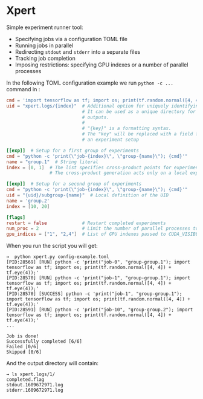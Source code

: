 # Xpert

Simple experiment runner tool:

* Specifying jobs via a configuration TOML file
* Running jobs in parallel
* Redirecting `stdout` and `stderr` into a separate files
* Tracking job completion
* Imposing restrictions: specifying GPU indexes or a number of parallel processes

In the following TOML configuration example we run `python -c ...` command in :


```toml
cmd = 'import tensorflow as tf; import os; print(tf.random.normal([4, 4]) + tf.eye(4));'
uid = "xpert.logs/{index}"  # Additional option for uniquely identifying experiments
                            # It can be used as a unique directory for experiment
                            # outputs.
                            # 
                            # "{key}" is a formatting syntax.
                            # The "key" will be replaced with a field from
                            # an experiment setup

[[exp]]  # Setup for a first group of experiments
cmd = "python -c 'print(\"job-{index}\", \"group-{name}\"); {cmd}'"
name = "group.1"  # String literal
index = [0, 1]  # The list specifies cross-product points for experiment generation.
                # The cross-product generation acts only on a local experiment group.

[[exp]]  # Setup for a second group of experiments
cmd = "python -c 'print(\"job-{index}\", \"group-{name}\"); {cmd}'"
uid = "{uid}/subgroup-{name}"  # Local definition of the UID
name = 'group.2'
index = [10, 20]

[flags]
restart = false             # Restart completed experiments
num_proc = 2                # Limit the number of parallel processes to 2
gpu_indices = ["1", "2,4"]  # List of GPU indexes passed to CUDA_VISIBLE_DEVICES environment variable

```

When you run the script you will get:

```
→  python xpert.py config-example.toml
[PID:28569] [RUN] python -c 'print("job-0", "group-group.1"); import tensorflow as tf; import os; print(tf.random.normal([4, 4]) + tf.eye(4));'
[PID:28570] [RUN] python -c 'print("job-1", "group-group.1"); import tensorflow as tf; import os; print(tf.random.normal([4, 4]) + tf.eye(4));'
[PID:28570] [SUCCESS] python -c 'print("job-1", "group-group.1"); import tensorflow as tf; import os; print(tf.random.normal([4, 4]) + tf.eye(4));'
[PID:28591] [RUN] python -c 'print("job-10", "group-group.2"); import tensorflow as tf; import os; print(tf.random.normal([4, 4]) + tf.eye(4));'
...

Job is done!
Successfully completed [6/6]
Failed [0/6]
Skipped [0/6]
```

And the output directory will contain:

```
→ ls xpert.logs/1/
completed.flag
stdout.1609672971.log
stderr.1609672971.log
```
